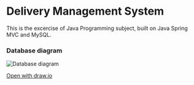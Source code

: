 # Delivery Management System
This is the excercise of Java Programming subject, built on Java Spring MVC and MySQL.

### Database diagram
![Database diagram](https://drive.google.com/file/d/1ejSmbvIKAUUgxgEpejNTZnWNvNJVvXAa/view?usp=sharing)

[Open with draw.io](https://drive.google.com/file/d/10dnKizY0Tw627OQSU-UaAd6i9-j85hQ0/view?usp=sharing)
